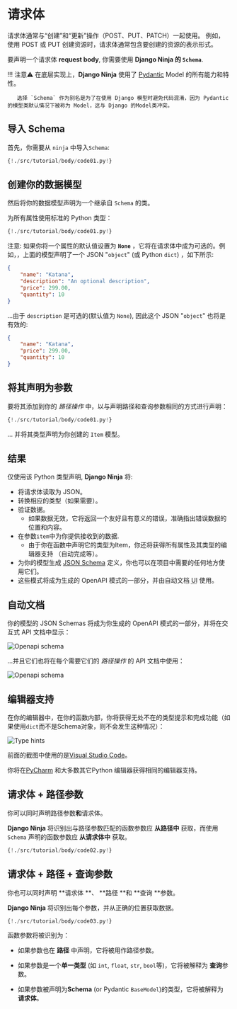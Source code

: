 # 请求体

请求体通常与“创建”和“更新”操作（POST、PUT、PATCH）一起使用。
例如，使用 POST 或 PUT 创建资源时，请求体通常包含要创建的资源的表示形式。

要声明一个请求体 **request body**, 你需要使用 **Django Ninja 的 `Schema`**.

!!! 注意⚠️
    在底层实现上，**Django Ninja** 使用了 <a href="https://pydantic-docs.helpmanual.io/" class="external-link" target="_blank">Pydantic</a> Model 的所有能力和特性。

       选择 `Schema` 作为别名是为了在使用 Django 模型时避免代码混淆，因为 Pydantic 的模型类默认情况下被称为 Model，这与 Django 的Model类冲突。
    

## 导入 Schema

首先，你需要从 `ninja` 中导入`Schema`:

```python hl_lines="2"
{!./src/tutorial/body/code01.py!}
```

## 创建你的数据模型

然后将你的数据模型声明为一个继承自 `Schema` 的类。

为所有属性使用标准的 Python 类型：

```python hl_lines="5 6 7 8 9"
{!./src/tutorial/body/code01.py!}
```

注意: 如果你将一个属性的默认值设置为 **`None`** ，它将在请求体中成为可选的。例如，，上面的模型声明了一个 JSON "`object`" (或 Python `dict`) ，如下所示:

```JSON
{
    "name": "Katana",
    "description": "An optional description",
    "price": 299.00,
    "quantity": 10
}
```

...由于 `description` 是可选的(默认值为 `None`), 因此这个 JSON "`object`" 也将是有效的:

```JSON
{
    "name": "Katana",
    "price": 299.00,
    "quantity": 10
}
```

## 将其声明为参数

要将其添加到你的 *路径操作* 中，以与声明路径和查询参数相同的方式进行声明：


```python hl_lines="13"
{!./src/tutorial/body/code01.py!}
```

... 并将其类型声明为你创建的 `Item` 模型。

## 结果

仅使用该 Python 类型声明, **Django Ninja** 将:

* 将请求体读取为 JSON。
* 转换相应的类型（如果需要）。
* 验证数据。
    * 如果数据无效，它将返回一个友好且有意义的错误，准确指出错误数据的位置和内容。
* 在参数`item`中为你提供接收到的数据.
    * 由于你在函数中声明它的类型为Item，你还将获得所有属性及其类型的编辑器支持
（自动完成等）。
* 为你的模型生成 <a href="https://json-schema.org" class="external-link" target="_blank">JSON Schema</a> 定义，你也可以在项目中需要的任何地方使用它们。
* 这些模式将成为生成的 OpenAPI 模式的一部分，并由自动文档 <abbr title="User Interfaces">UI</abbr> 使用。

## 自动文档

你的模型的 JSON Schemas 将成为你生成的 OpenAPI 模式的一部分，并将在交互式 API 文档中显示：

![Openapi schema](../../img/body-schema-doc.png)

...并且它们也将在每个需要它们的 *路径操作* 的 API 文档中使用：

![Openapi schema](../../img/body-schema-doc2.png)

## 编辑器支持

在你的编辑器中，在你的函数内部，你将获得无处不在的类型提示和完成功能（如果使用`dict`而不是Schema对象，则不会发生这种情况）：

![Type hints](../../img/body-editor.gif)


前面的截图中使用的是<a href="https://code.visualstudio.com" class="external-link" target="_blank">Visual Studio Code</a>。

你将在<a href="https://www.jetbrains.com/pycharm/" class="external-link" target="_blank">PyCharm</a> 和大多数其它Python 编辑器获得相同的编辑器支持。

## 请求体 + 路径参数

你可以同时声明路径参数**和**请求体。


**Django Ninja** 将识别出与路径参数匹配的函数参数应 **从路径中** 获取，而使用 `Schema` 声明的函数参数应 **从请求体中** 获取。

```python hl_lines="11 12"
{!./src/tutorial/body/code02.py!}
```

## 请求体 + 路径 + 查询参数

你也可以同时声明 **请求体 **、 **路径 **和 **查询 **参数。

 **Django Ninja** 将识别出每个参数，并从正确的位置获取数据。

```python hl_lines="11 12"
{!./src/tutorial/body/code03.py!}
```

函数参数将被识别为：

* 如果参数也在 **路径** 中声明，它将被用作路径参数。

 
* 如果参数是一个**单一类型** (如 `int`, `float`, `str`, `bool`等)，它将被解释为 **查询**参数。
* 如果参数被声明为**Schema** (or Pydantic `BaseModel`)的类型，它将被解释为 **请求体**。
